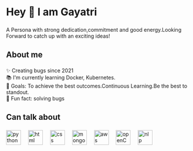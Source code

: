 <h1 align="left">Hey 👋 I am Gayatri</h1>

###

<p align="left">A Persona with strong dedication,commitment and good energy.Looking Forward to catch up with an exciting ideas!</p>

###

<h2 align="left">About me</h2>

###

<p align="left">✨ Creating bugs since 2021<br>📚 I'm currently learning Docker, Kubernetes.<br>🎯 Goals: To achieve the best outcomes.Continuous Learning.Be the best to standout. <br>🎲 Fun fact: solving bugs</p>

###

<h2 align="left">Can talk about</h2>

###

<div align="left">
  <img src="https://static.vecteezy.com/system/resources/previews/012/697/295/non_2x/3d-python-programming-language-logo-free-png.png" height="40" alt="python logo"  />
  <img width="12" />
  <img src="https://tse3.mm.bing.net/th?id=OIP.pqcPskVdTrJqfhZ-Z49AtQHaHn&pid=Api&P=0&h=180" height="40" alt="html logo"  />
  <img width="12" />
  <img src="https://cdn.freebiesupply.com/logos/large/2x/css3-logo-png-transparent.png" height="40" alt="css logo"  />
  <img width="12" />
  <img src="https://cdn.freelogovectors.net/wp-content/uploads/2023/09/mongodb-logo-freelogovectors.net_.png" height="40" alt="mongodb logo"  />
  <img width="12" />
  <img src="https://www.pngplay.com/wp-content/uploads/3/Amazon-Web-Services-AWS-Logo-Transparent-PNG.png" height="40" alt="aws logo"  />
  <img width="12" />
  <img src="https://logodix.com/logo/1989911.png" height="40" alt="openCV logo"  />
  <img width="12" />
  <img src="https://cdn-icons-png.flaticon.com/512/10129/10129318.png" height="40" alt="nlp logo"  />
  <img width="12" />
</div>

###
